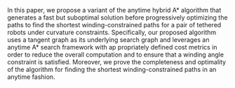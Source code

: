 In this paper, we propose a variant of the
anytime hybrid A* algorithm that generates a fast but
suboptimal solution before progressively optimizing
the paths to find the shortest winding-constrained
paths for a pair of tethered robots under curvature
constraints. Specifically, our proposed algorithm uses
a tangent graph as its underlying search graph and
leverages an anytime A* search framework with ap
propriately defined cost metrics in order to reduce
the overall computation and to ensure that a winding
angle constraint is satisfied. Moreover, we prove the
completeness and optimality of the algorithm for
finding the shortest winding-constrained paths in an
anytime fashion. 
